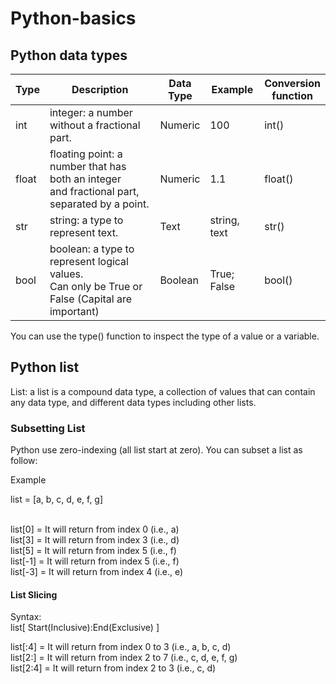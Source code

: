 # Python-basics

## Python data types

| Type | Description | Data <br>Type | Example | Conversion <br>function |
|---|---|---|---|---|
| int | integer: a number without a fractional part. | Numeric | 100 | int() |
| float | floating point: a number that has both an integer <br>and fractional part, separated by a point. | Numeric | 1.1 | float() |
| str | string: a type to represent text. | Text | string, text | str() |
| bool | boolean: a type to represent logical values.<br>Can only be True or False (Capital are important) | Boolean | True; False | bool() |

You can use the type() function to inspect the type of a value or a variable.

## Python list

List: a list is a compound data type, a collection of values that can contain any data type, and different data types including other lists.

### Subsetting List

Python use zero-indexing (all list start at zero). You can subset a list as follow:<br>

Example<br>

list = [a, b, c, d, e, f, g]<br><br>

list[0]   = It will return from index 0 (i.e., a)<br>
list[3]   = It will return from index 3 (i.e., d)<br>
list[5]   = It will return from index 5 (i.e., f)<br>
list[-1]   = It will return from index 5 (i.e., f)<br>
list[-3]   = It will return from index 4 (i.e., e)<br>

#### List Slicing 

Syntax:<br> 
list[ Start(Inclusive):End(Exclusive) ]

list[:4]   = It will return from index 0 to 3 (i.e., a, b, c, d)<br>
list[2:]   = It will return from index 2 to 7 (i.e., c, d, e, f, g)<br>
list[2:4]  = It will return from index 2 to 3 (i.e., c, d)<br>